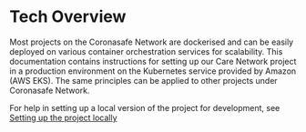 # Tech Overview

Most projects on the Coronasafe Network are dockerised and can be easily deployed on various container orchestration services for scalability. This documentation contains instructions for setting up our Care Network project in a production environment on the Kubernetes service provided by Amazon \(AWS EKS\). The same principles can be applied to other projects under Coronasafe Network.

For help in setting up a local version of the project for development, see [Setting up the project locally](local.md)

